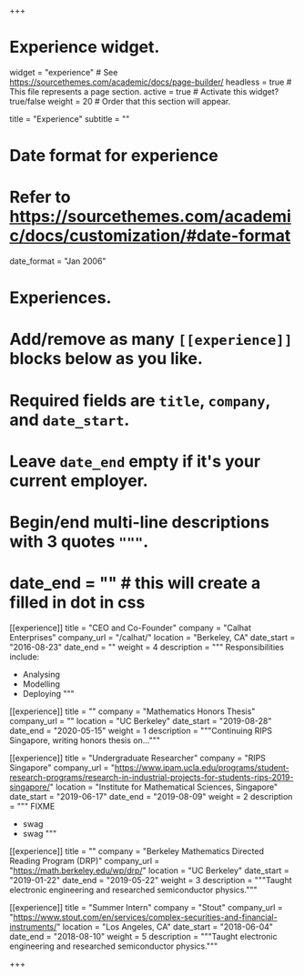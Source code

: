 +++
# Experience widget.
widget = "experience"  # See https://sourcethemes.com/academic/docs/page-builder/
headless = true  # This file represents a page section.
active = true  # Activate this widget? true/false
weight = 20  # Order that this section will appear.

title = "Experience"
subtitle = ""

# Date format for experience
#   Refer to https://sourcethemes.com/academic/docs/customization/#date-format
date_format = "Jan 2006"

# Experiences.
#   Add/remove as many `[[experience]]` blocks below as you like.
#   Required fields are `title`, `company`, and `date_start`.
#   Leave `date_end` empty if it's your current employer.
#   Begin/end multi-line descriptions with 3 quotes `"""`.
#   date_end = ""  # this will create a filled in dot in css

[[experience]]
  title = "CEO and Co-Founder"
  company = "Calhat Enterprises"
  company_url = "/calhat/"
  location = "Berkeley, CA"
  date_start = "2016-08-23"
  date_end = ""
  weight = 4
  description = """
  Responsibilities include:
  
  * Analysing
  * Modelling
  * Deploying
  """
  
[[experience]]
  title = ""
  company = "Mathematics Honors Thesis"
  company_url = ""
  location = "UC Berkeley"
  date_start = "2019-08-28"
  date_end = "2020-05-15"
  weight = 1
  description = """Continuing RIPS Singapore, writing honors thesis on..."""
  
[[experience]]
  title = "Undergraduate Researcher"
  company = "RIPS Singapore"
  company_url = "https://www.ipam.ucla.edu/programs/student-research-programs/research-in-industrial-projects-for-students-rips-2019-singapore/"
  location = "Institute for Mathematical Sciences, Singapore"
  date_start = "2019-06-17"
  date_end = "2019-08-09"
  weight = 2
  description = """
  FIXME
  
  * swag
  * swag
  """
  
[[experience]]
  title = ""
  company = "Berkeley Mathematics Directed Reading Program (DRP)"
  company_url = "https://math.berkeley.edu/wp/drp/"
  location = "UC Berkeley"
  date_start = "2019-01-22"
  date_end = "2019-05-22"
  weight = 3
  description = """Taught electronic engineering and researched semiconductor physics."""
  
[[experience]]
  title = "Summer Intern"
  company = "Stout"
  company_url = "https://www.stout.com/en/services/complex-securities-and-financial-instruments/"
  location = "Los Angeles, CA"
  date_start = "2018-06-04"
  date_end = "2018-08-10"
  weight = 5
  description = """Taught electronic engineering and researched semiconductor physics."""

+++
